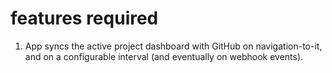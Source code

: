 # features required

1. App syncs the active project dashboard with GitHub on navigation-to-it, and on a configurable interval (and eventually on webhook events).

